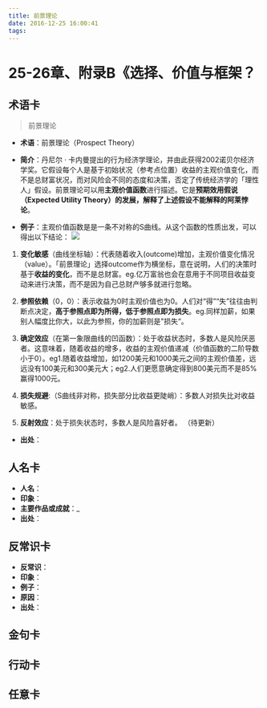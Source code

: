 ```yaml
---
title: 前景理论
date: 2016-12-25 16:00:41
tags:
---
```


# 25-26章、附录B《选择、价值与框架？

## 术语卡
> 前景理论

* **术语**：前景理论（Prospect Theory）
* **简介**：丹尼尔 · 卡内曼提出的行为经济学理论，并由此获得2002诺贝尔经济学奖。它假设每个人是基于初始状况（参考点位置）收益的主观价值变化，而不是总财富状况，而对风险会不同的态度和决策，否定了传统经济学的「理性人」假设。前景理论可以用**主观价值函数**进行描述。它是**预期效用假说（Expected Utility Theory）**的发展，解释了上述假设不能解释的**阿莱悖论**。

* **例子**：主观价值函数是是一条不对称的S曲线。从这个函数的性质出发，可以得出以下结论：
![](https://upload.wikimedia.org/wikipedia/commons/4/4e/Valuefun.jpg)

1. **变化敏感**（曲线坐标轴）：代表随着收入(outcome)增加，主观价值变化情况（value）。「前景理论」选择outcome作为横坐标，意在说明，人们的决策时基于**收益的变化**，而不是总财富。eg.亿万富翁也会在意用于不同项目收益变动来进行决策，而不是因为自己总财产够多就进行忽略。

2. **参照依赖**（0，0）：表示收益为0时主观价值也为0。人们对“得”“失”往往由判断点决定，**高于参照点即为所得，低于参照点即为损失**。eg.同样加薪，如果别人幅度比你大，以此为参照，你的加薪则是"损失“。

3. **确定效应**（在第一象限曲线的凹函数）：处于收益状态时，多数人是风险厌恶者。这意味着，随着收益的增多，收益的主观价值递减（价值函数的二阶导数小于0）。eg1.随着收益增加，如1200美元和1000美元之间的主观价值差，远远没有100美元和300美元大；eg2.人们更愿意确定得到800美元而不是85%赢得1000元。
4. **损失规避**:（S曲线非对称，损失部分比收益更陡峭）：多数人对损失比对收益敏感。
4. **反射效应**：处于损失状态时，多数人是风险喜好者。
（待更新）




* **出处**：


## 人名卡
> 

* **人名**：
* **印象**：
* **主要作品或成就**：_
* **出处**：

## 反常识卡
> 

* **反常识**：
* **印象**：
* **例子**：
* **原因**：
* **出处**：

## 金句卡


## 行动卡


## 任意卡


